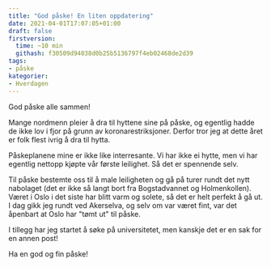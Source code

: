 ```yaml
---
title: "God påske! En liten oppdatering"
date: 2021-04-01T17:07:05+01:00
draft: false
firstversion:
  time: ~10 min
  githash: f30509d94038d0b25b5136797f4eb02468de2d39
tags:
- påske 
kategorier:
- Hverdagen
---
```


God påske alle sammen! 

Mange nordmenn pleier å dra til hyttene sine på påske, og egentlig hadde de ikke lov i fjor på grunn av koronarestriksjoner. Derfor tror jeg at dette året er folk flest ivrig å dra til hytta.

Påskeplanene mine er ikke like interresante. Vi har ikke ei hytte, men vi har egentlig nettopp kjøpte vår første leilighet. Så det er spennende selv. 

<!--more-->
Til påske bestemte oss til å male leiligheten og gå på turer rundt det nytt nabolaget (det er ikke så langt bort fra Bogstadvannet og Holmenkollen). Været i Oslo i det siste har blitt varm og solete, så det er helt perfekt å gå ut. I dag gikk jeg rundt ved Akerselva, og selv om var været fint, var det åpenbart at Oslo har "tømt ut" til påske.

I tillegg har jeg startet å søke på universitetet, men kanskje det er en sak for en annen post! 

Ha en god og fin påske!  
